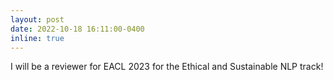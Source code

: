 ```yaml
---
layout: post
date: 2022-10-18 16:11:00-0400
inline: true
---
```

I will be a reviewer for EACL 2023 for the Ethical and Sustainable NLP track!
<!-- Announcements and news can be much longer than just quick inline posts. In fact, they can have all the features available for the standard blog posts. See below. -->